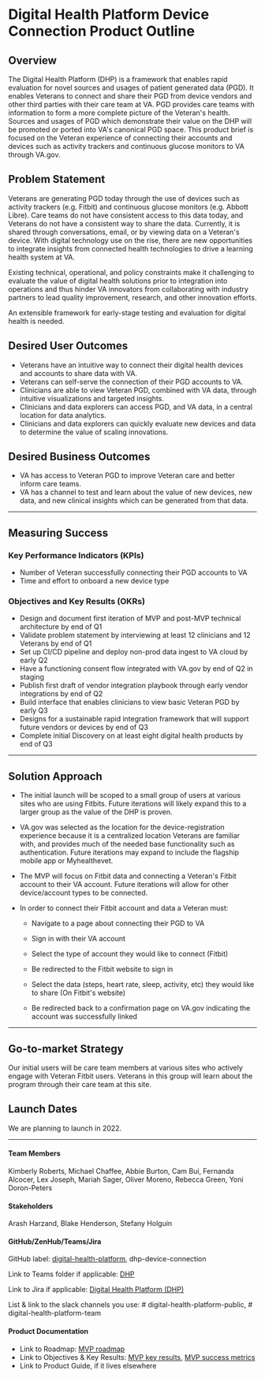 
Digital Health Platform Device Connection Product Outline
========================

Overview
--------

The Digital Health Platform (DHP) is a framework that enables rapid evaluation for novel sources and usages of patient generated data (PGD). It enables Veterans to connect and share their PGD from device vendors and other third parties with their care team at VA. PGD provides care teams with information to form a more complete picture of the Veteran's health. Sources and usages of PGD which demonstrate their value on the DHP will be promoted or ported into VA's canonical PGD space. This product brief is focused on the Veteran experience of connecting their accounts and devices such as activity trackers and continuous glucose monitors to VA through VA.gov. 

Problem Statement
-----------------

Veterans are generating PGD today through the use of devices such as activity trackers (e.g. Fitbit) and continuous glucose monitors (e.g. Abbott Libre). Care teams do not have consistent access to this data today, and Veterans do not have a consistent way to share the data. Currently, it is shared through conversations, email, or by viewing data on a Veteran's device. With digital technology use on the rise, there are new opportunities to integrate insights from connected health technologies to drive a learning health system at VA.

Existing technical, operational, and policy constraints make it challenging to evaluate the value of digital health solutions prior to integration into operations and thus hinder VA innovators from collaborating with industry partners to lead quality improvement, research, and other innovation efforts.

An extensible framework for early-stage testing and evaluation for digital health is needed.

Desired User Outcomes
---------------------

-   Veterans have an intuitive way to connect their digital health devices and accounts to share data with VA.
-   Veterans can self-serve the connection of their PGD accounts to VA.
-   Clinicians are able to view Veteran PGD, combined with VA data, through intuitive visualizations and targeted insights.
-   Clinicians and data explorers can access PGD, and VA data, in a central location for data analytics.
-   Clinicians and data explorers can quickly evaluate new devices and data to determine the value of scaling innovations.

Desired Business Outcomes
-------------------------

-   VA has access to Veteran PGD to improve Veteran care and better inform care teams.
-   VA has a channel to test and learn about the value of new devices, new data, and new clinical insights which can be generated from that data.

* * * * *

Measuring Success
-----------------

### Key Performance Indicators (KPIs)

-   Number of Veteran successfully connecting their PGD accounts to VA
-   Time and effort to onboard a new device type

### Objectives and Key Results (OKRs)

-   Design and document first iteration of MVP and post-MVP technical architecture by end of Q1 
-   Validate problem statement by interviewing at least 12 clinicians and 12 Veterans by end of Q1
-   Set up CI/CD pipeline and deploy non-prod data ingest to VA cloud by early Q2
-   Have a functioning consent flow integrated with VA.gov by end of Q2 in staging
-   Publish first draft of vendor integration playbook through early vendor integrations by end of Q2
-   Build interface that enables clinicians to view basic Veteran PGD by early Q3
-   Designs for a sustainable rapid integration framework that will support future vendors or devices by end of Q3
-   Complete initial Discovery on at least eight digital health products by end of Q3

* * * * *

Solution Approach
-------------------

-   The initial launch will be scoped to a small group of users at various sites who are using Fitbits. Future iterations will likely expand this to a larger group as the value of the DHP is proven. 

-   VA.gov was selected as the location for the device-registration experience because it is a centralized location Veterans are familiar with, and provides much of the needed base functionality such as authentication. Future iterations may expand to include the flagship mobile app or Myhealthevet.  

-   The MVP will focus on Fitbit data and connecting a Veteran's Fitbit account to their VA account. Future iterations will allow for other device/account types to be connected.

-   In order to connect their Fitbit account and data a Veteran must:

    -   Navigate to a page about connecting their PGD to VA

    -   Sign in with their VA account

    -   Select the type of account they would like to connect (Fitbit)

    -   Be redirected to the Fitbit website to sign in 

    -   Select the data (steps, heart rate, sleep, activity, etc) they would like to share (On Fitbit's website)

    -   Be redirected back to a confirmation page on VA.gov indicating the account was successfully linked

* * * * *

Go-to-market Strategy
---------------------

Our initial users will be care team members at various sites who actively engage with Veteran Fitbit users. Veterans in this group will learn about the program through their care team at this site.

Launch Dates
------------

We are planning to launch in 2022.

* * * * *

#### Team Members

Kimberly Roberts, Michael Chaffee, Abbie Burton, Cam Bui, Fernanda Alcocer, Lex Joseph, Mariah Sager, Oliver Moreno, Rebecca Green, Yoni Doron-Peters 

#### Stakeholders

Arash Harzand, Blake Henderson, Stefany Holguin

#### GitHub/ZenHub/Teams/Jira
GitHub label: [digital-health-platform](https://github.com/department-of-veterans-affairs/va.gov-team/tree/master/products/health-care/digital-health-platform), dhp-device-connection

Link to Teams folder if applicable: [DHP](https://teams.microsoft.com/l/team/19%3apBPuU6y6bX06LRhBKrJzImm8XBFuHOsfpUKzWtFhIVU1%40thread.tacv2/conversations?groupId=93a7bb6d-ecf0-4195-a188-03a1484d0f25&tenantId=e95f1b23-abaf-45ee-821d-b7ab251ab3bf)

Link to Jira if applicable: [Digital Health Platform (DHP)](https://vajira.max.gov/projects/DHP/summary)

List & link to the slack channels you use: # digital-health-platform-public, # digital-health-platform-team 

#### Product Documentation
- Link to Roadmap: [MVP roadmap](https://community.max.gov/display/VAExternal/MVP+Roadmap)
- Link to Objectives & Key Results: [MVP key results](https://community.max.gov/display/VAExternal/MVP+Key+Results), [MVP success metrics](https://community.max.gov/display/VAExternal/MVP+Success+Metrics)
- Link to Product Guide, if it lives elsewhere




